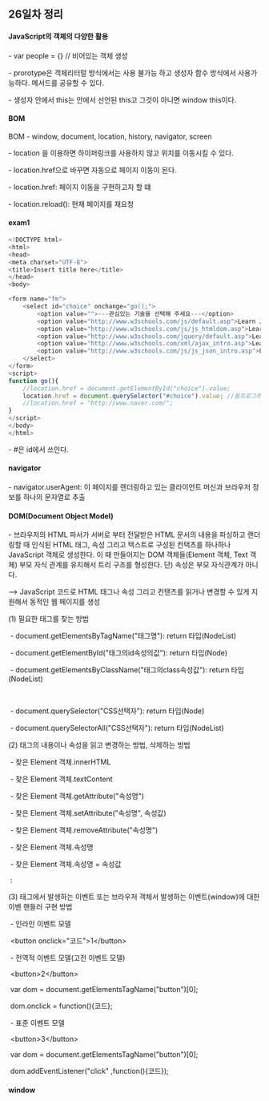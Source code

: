 ## 26일차 정리

#### JavaScript의 객체의 다양한 활용

\- var people = {} // 비어있는 객체 생성

\- prorotype은 객체리터럴 방식에서는 사용 불가능 하고 생성자 함수 방식에서 사용가능하다. 메서드를 공유할 수 있다.

\- 생성자 안에서 this는 안에서 선언된 this고 그것이 아니면 window this이다.



#### BOM

BOM - window, document, location, history, navigator, screen

\- location 을 이용하면 하이퍼링크를 사용하지 않고 위치를 이동시킬 수 있다.

\- location.href으로 바꾸면 자동으로 페이지 이동이 된다.

\- location.href: 페이지 이동을 구현하고자 할 떄

\- location.reload(): 현재 페이지를 재요청



#### exam1

```javascript
<!DOCTYPE html>
<html>
<head>
<meta charset="UTF-8">
<title>Insert title here</title>
</head>
<body>

<form name="fm">
	<select id="choice" onchange="go();">
		<option value="">---관심있는 기술을 선택해 주세요---</option>
		<option value="http://www.w3schools.com/js/default.asp">Learn JavaScript</option>
		<option value="http://www.w3schools.com/js/js_htmldom.asp">Learn HTML DOM</option>
		<option value="http://www.w3schools.com/jquery/default.asp">Learn jQuery</option>
		<option value="http://www.w3schools.com/xml/ajax_intro.asp">Learn AJAX</option>
		<option value="http://www.w3schools.com/js/js_json_intro.asp">Learn JSON</option>
	</select>
</form>
<script>
function go(){	
	//location.href = document.getElementById("choice").value;
	location.href = document.querySelector("#choice").value; //돔프로그래밍
	//location.href = "http://www.naver.com/";
}
</script>
</body>
</html>
```

\- #은 id에서 쓰인다.



#### navigator

\- navigator.userAgent: 이 페이지를 렌더링하고 있는 클라이언트 머신과 브라우저 정보를 하나의 문자열로 추출



#### DOM(Document Object Model)

\- 브라우저의 HTML 파서가 서버로 부터 전달받은  HTML 문서의 내용을 파싱하고 랜더링할 때 인식된 HTML 태그,  속성 그리고 텍스트로 구성된 컨택츠를 하나하나 JavaScript 객체로 생성한다. 이 때 만들어지는 DOM 객체들(Element 객체, Text 객체) 부모 자식 관계를 유지해서 트리 구조를 형성한다.  단) 속성은 부모 자식관계가 아니다.

\--> JavaScript 코드로 HTML 태그나 속성 그리고 컨탠츠를 읽거나 변경할 수 있게 지원해서 동적인 웹 페이지를 생성



(1) 필요한 태그를 찾는 방법

​	\- document.getElementsByTagName("태그명"):  return 타입(NodeList)

​	\- document.getElementById("태그의id속성의값"): return 타입(Node)

​	\- document.getElementsByClassName("태그의class속성값"): return 타입(NodeList)

​	

​	\- document.querySelector("CSS선택자"): return 타입(Node)

​	\- document.querySelectorAll("CSS선택자"): return 타입(NodeList)



(2) 태그의 내용이나 속성을 읽고 변경하는 방법, 삭제하는 방법

​	\- 찾은 Element 객체.innerHTML

​	\- 찾은 Element 객체.textContent

​	\- 찾은 Element 객체.getAttribute("속성명")

​	\- 찾은 Element 객체.setAttribute("속성명", 속성값)

​	\- 찾은 Element 객체.removeAttribute("속성명")

​	\- 찾은 Element 객체.속성명

​	\- 찾은 Element 객체.속성명 = 속성값

​							:

(3) 태그에서 발생하는 이벤트 또는 브라우저 객체서 발생하는 이벤트(window)에 대한 이벤 핸들러 구현 방법

​	\- 인라인 이벤트 모델

​		\<button onclick="코드">1\</button>

​	\- 전역적 이벤트 모델(고전 이벤트 모델)

​		\<button>2\</button>

​		var dom = document.getElementsTagName("button")[0];

​		dom.onclick = function(){코드};

​	\- 표준 이벤트 모델

​		\<button>3\</button>

​		var dom = document.getElementsTagName("button")[0];

​		dom.addEventListener("click" ,function(){코드});



#### window